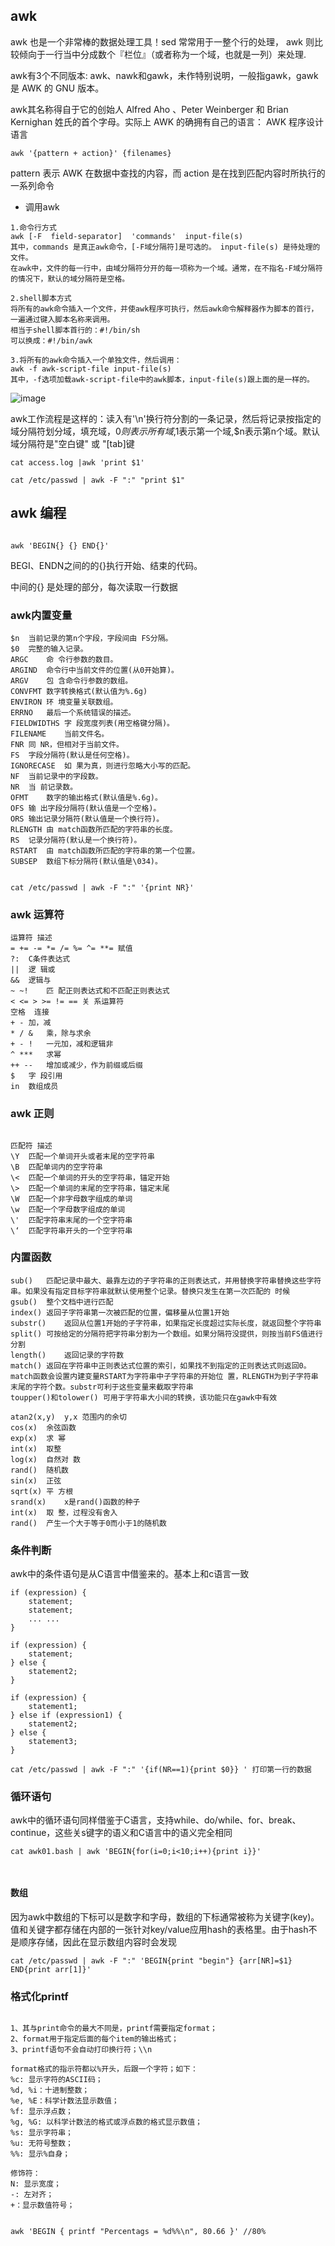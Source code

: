 ## awk

awk 也是一个非常棒的数据处理工具！sed 常常用于一整个行的处理， awk 则比较倾向于一行当中分成数个『栏位』（或者称为一个域，也就是一列）来处理.

awk有3个不同版本: awk、nawk和gawk，未作特别说明，一般指gawk，gawk 是 AWK 的 GNU 版本。

awk其名称得自于它的创始人 Alfred Aho 、Peter Weinberger 和 Brian Kernighan 姓氏的首个字母。实际上 AWK 的确拥有自己的语言： AWK 程序设计语言

```
awk '{pattern + action}' {filenames}

```
pattern 表示 AWK 在数据中查找的内容，而 action 是在找到匹配内容时所执行的一系列命令

- 调用awk

```
1.命令行方式
awk [-F  field-separator]  'commands'  input-file(s)
其中，commands 是真正awk命令，[-F域分隔符]是可选的。 input-file(s) 是待处理的文件。
在awk中，文件的每一行中，由域分隔符分开的每一项称为一个域。通常，在不指名-F域分隔符的情况下，默认的域分隔符是空格。

2.shell脚本方式
将所有的awk命令插入一个文件，并使awk程序可执行，然后awk命令解释器作为脚本的首行，一遍通过键入脚本名称来调用。
相当于shell脚本首行的：#!/bin/sh
可以换成：#!/bin/awk

3.将所有的awk命令插入一个单独文件，然后调用：
awk -f awk-script-file input-file(s)
其中，-f选项加载awk-script-file中的awk脚本，input-file(s)跟上面的是一样的。
```

![image](https://www.tutorialspoint.com/awk/images/awk_workflow.jpg)

awk工作流程是这样的：读入有'\n'换行符分割的一条记录，然后将记录按指定的域分隔符划分域，填充域，$0则表示所有域,$1表示第一个域,$n表示第n个域。默认域分隔符是"空白键" 或 "[tab]键

```
cat access.log |awk 'print $1'

cat /etc/passwd | awk -F ":" "print $1"

```

## awk 编程


```

awk 'BEGIN{} {} END{}'
```
BEGI、ENDN之间的的{}执行开始、结束的代码。

中间的{} 是处理的部分，每次读取一行数据

### awk内置变量


```
$n	当前记录的第n个字段，字段间由 FS分隔。
$0	完整的输入记录。
ARGC	命 令行参数的数目。
ARGIND	命令行中当前文件的位置(从0开始算)。
ARGV	包 含命令行参数的数组。
CONVFMT	数字转换格式(默认值为%.6g)
ENVIRON	环 境变量关联数组。
ERRNO	最后一个系统错误的描述。
FIELDWIDTHS	字 段宽度列表(用空格键分隔)。
FILENAME	当前文件名。
FNR	同 NR，但相对于当前文件。
FS	字段分隔符(默认是任何空格)。
IGNORECASE	如 果为真，则进行忽略大小写的匹配。
NF	当前记录中的字段数。
NR	当 前记录数。
OFMT	数字的输出格式(默认值是%.6g)。
OFS	输 出字段分隔符(默认值是一个空格)。
ORS	输出记录分隔符(默认值是一个换行符)。
RLENGTH	由 match函数所匹配的字符串的长度。
RS	记录分隔符(默认是一个换行符)。
RSTART	由 match函数所匹配的字符串的第一个位置。
SUBSEP	数组下标分隔符(默认值是\034)。

```
```

cat /etc/passwd | awk -F ":" '{print NR}'

```


### awk 运算符

```
运算符	描述
= += -= *= /= %= ^= **=	赋值
?:	C条件表达式
||	逻 辑或
&&	逻辑与
~ ~!	匹 配正则表达式和不匹配正则表达式
< <= > >= != ==	关 系运算符
空格	连接
+ -	加，减
* / &	乘，除与求余
+ - !	一元加，减和逻辑非
^ ***	求幂
++ --	增加或减少，作为前缀或后缀
$	字 段引用
in	数组成员

```

### awk 正则

```

匹配符	描述
\Y	匹配一个单词开头或者末尾的空字符串
\B	匹配单词内的空字符串
\<	匹配一个单词的开头的空字符串，锚定开始
\>	匹配一个单词的末尾的空字符串，锚定末尾
\W	匹配一个非字母数字组成的单词
\w	匹配一个字母数字组成的单词
\'	匹配字符串末尾的一个空字符串
\‘	匹配字符串开头的一个空字符串

```

### 内置函数

```
sub()	匹配记录中最大、最靠左边的子字符串的正则表达式，并用替换字符串替换这些字符串。如果没有指定目标字符串就默认使用整个记录。替换只发生在第一次匹配的 时候
gsub()	整个文档中进行匹配
index()	返回子字符串第一次被匹配的位置，偏移量从位置1开始
substr()	返回从位置1开始的子字符串，如果指定长度超过实际长度，就返回整个字符串
split()	可按给定的分隔符把字符串分割为一个数组。如果分隔符没提供，则按当前FS值进行分割
length()	返回记录的字符数
match()	返回在字符串中正则表达式位置的索引，如果找不到指定的正则表达式则返回0。match函数会设置内建变量RSTART为字符串中子字符串的开始位 置，RLENGTH为到子字符串末尾的字符个数。substr可利于这些变量来截取字符串
toupper()和tolower()	可用于字符串大小间的转换，该功能只在gawk中有效

atan2(x,y)	y,x 范围内的余切
cos(x)	余弦函数
exp(x)	求 幂
int(x)	取整
log(x)	自然对 数
rand()	随机数
sin(x)	正弦
sqrt(x)	平 方根
srand(x)	x是rand()函数的种子
int(x)	取 整，过程没有舍入
rand()	产生一个大于等于0而小于1的随机数

```

### 条件判断

awk中的条件语句是从C语言中借鉴来的。基本上和c语言一致

```
if (expression) {
    statement;
    statement;
    ... ...
}

if (expression) {
    statement;
} else {
    statement2;
}

if (expression) {
    statement1;
} else if (expression1) {
    statement2;
} else {
    statement3;
}

cat /etc/passwd | awk -F ":" '{if(NR==1){print $0}} ' 打印第一行的数据

```

### 循环语句

awk中的循环语句同样借鉴于C语言，支持while、do/while、for、break、continue，这些关s键字的语义和C语言中的语义完全相同

```
cat awk01.bash | awk 'BEGIN{for(i=0;i<10;i++){print i}}'



```

#### 数组

  因为awk中数组的下标可以是数字和字母，数组的下标通常被称为关键字(key)。值和关键字都存储在内部的一张针对key/value应用hash的表格里。由于hash不是顺序存储，因此在显示数组内容时会发现

```
cat /etc/passwd | awk -F ":" 'BEGIN{print "begin"} {arr[NR]=$1} END{print arr[1]}'

```

### 格式化printf

```

1、其与print命令的最大不同是，printf需要指定format；
2、format用于指定后面的每个item的输出格式；
3、printf语句不会自动打印换行符；\\n

format格式的指示符都以%开头，后跟一个字符；如下：
%c: 显示字符的ASCII码；
%d, %i：十进制整数；
%e, %E：科学计数法显示数值；
%f: 显示浮点数；
%g, %G: 以科学计数法的格式或浮点数的格式显示数值；
%s: 显示字符串；
%u: 无符号整数；
%%: 显示%自身；

修饰符：
N: 显示宽度；
-: 左对齐；
+：显示数值符号；


awk 'BEGIN { printf "Percentags = %d%%\n", 80.66 }' //80%
```
